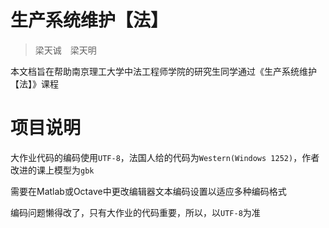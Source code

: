 # 生产系统维护【法】

> 梁天诚　梁天明

本文档旨在帮助南京理工大学中法工程师学院的研究生同学通过《生产系统维护【法】》课程

# 项目说明

大作业代码的编码使用``UTF-8``，法国人给的代码为``Western(Windows 1252)``，作者改进的课上模型为``gbk``

需要在Matlab或Octave中更改编辑器文本编码设置以适应多种编码格式

编码问题懒得改了，只有大作业的代码重要，所以，以``UTF-8``为准
